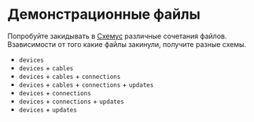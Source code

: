 # Демонстрационные файлы

Попробуйте закидывать в [Схемус](https://cxemus.zaymimozgi.ru) различные сочетания  файлов. 
<br>Взависимости от того какие файлы закинули, получите разные схемы.

* `devices`
* `devices` + `cables`
* `devices` + `cables` + `connections`
* `devices` + `cables` + `connections` + `updates`
* `devices` + `connections`
* `devices` + `connections` + `updates`
* `devices` + `updates`
